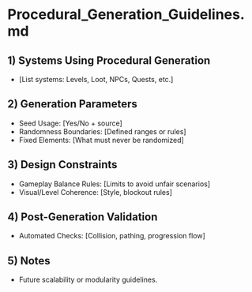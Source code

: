 # Procedural_Generation_Guidelines.md

## 1) Systems Using Procedural Generation
- [List systems: Levels, Loot, NPCs, Quests, etc.]

## 2) Generation Parameters
- Seed Usage: [Yes/No + source]
- Randomness Boundaries: [Defined ranges or rules]
- Fixed Elements: [What must never be randomized]

## 3) Design Constraints
- Gameplay Balance Rules: [Limits to avoid unfair scenarios]
- Visual/Level Coherence: [Style, blockout rules]

## 4) Post-Generation Validation
- Automated Checks: [Collision, pathing, progression flow]

## 5) Notes
- Future scalability or modularity guidelines.
